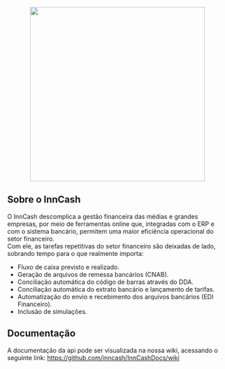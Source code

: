 <p align="center"><a href="https://inn.cash/" target="_blank"><img src="https://sistema.inn.cash/img/cashflow-logo-horizontal-dark.ac78c224.webp" width="400"></a></p>

## Sobre o InnCash

O InnCash descomplica a gestão financeira das médias e grandes empresas, por meio de ferramentas online que, integradas com o ERP e com o sistema bancário, permitem uma maior eficiência operacional do setor financeiro. <br/> Com ele, as tarefas repetitivas do setor financeiro são deixadas de lado, sobrando tempo para o que realmente importa:

- Fluxo de caixa previsto e realizado.
- Geração de arquivos de remessa bancários (CNAB).
- Conciliação automática do código de barras através do DDA.
- Conciliação automática do extrato bancário e lançamento de tarifas.
- Automatização do envio e recebimento dos arquivos bancários (EDI Financeiro).
- Inclusão de simulações.


## Documentação
A documentação da api pode ser visualizada na nossa wiki, acessando o seguinte link: <a href="https://github.com/inncash/InnCashDocs/wiki" target="_blank">https://github.com/inncash/InnCashDocs/wiki</a>
